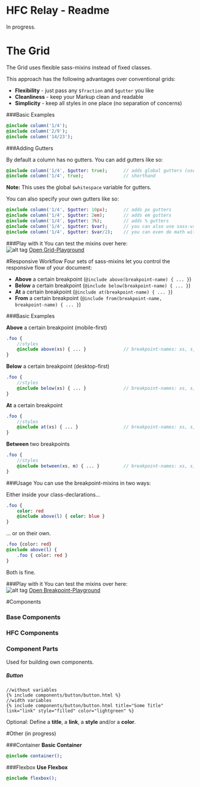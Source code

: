 # HFC Relay - Readme

In progress.


# The Grid
The Grid uses flexible sass-mixins instead of fixed classes.<br>

This approach has the following advantages over conventional grids:<br>

- **Flexibility** - just pass any ```$fraction``` and ```$gutter``` you like
- **Cleanliness** - keep your Markup clean and readable
- **Simplicity** - keep all styles in one place (no separation of concerns)

###Basic Examples

```sass
@include column('1/4');
@include column('2/9');
@include column('14/23');
```

###Adding Gutters

By default a column has no gutters. You can add gutters like so:

```sass
@include column('1/4', $gutter: true); 		// adds global gutters (use: 'true' or 'basic')
@include column('1/4', true); 				// shorthand 
```
**Note:** This uses the global ```$whitespace``` variable for gutters.

You can also specify your own gutters like so:
```sass
@include column('1/4', $gutter: 10px); 		// adds px gutters
@include column('1/4', $gutter: 2em); 		// adds em gutters
@include column('1/4', $gutter: 3%); 		// adds % gutters
@include column('1/4', $gutter: $var); 		// you can also use sass-variables
@include column('1/4', $gutter: $var/2); 	// you can even do math with them
```

###Play with it
You can test the mixins over here:<br>
![alt tag](https://dl.dropboxusercontent.com/u/7534528/HFC/code-playground.png)
[Open Grid-Playground](http://codepen.io/NilsDannemann/pen/NGwmqq?editors=110)


#Responsive Workflow
Four sets of sass-mixins let you control the responsive flow of your document:

- **Above** a certain breakpoint (``` @include above(breakpoint-name) { ... } ```)
- **Below** a certain breakpoint (``` @include below(breakpoint-name) { ... } ```)
- **At** a certain breakpoint (``` @include at(breakpoint-name) { ... } ```)
- **From** a certain breakpoint (``` @include from(breakpoint-name, breakpoint-name) { ... } ```)

###Basic Examples

**Above** a certain breakpoint (mobile-first)
```sass
.foo {
	//styles
	@include above(xs) { ... }				// breakpoint-names: xs, s, m, l, xl, xxl
}
```

**Below** a certain breakpoint (desktop-first)
```sass
.foo {
	//styles
	@include below(xs) { ... }				// breakpoint-names: xs, s, m, l, xl, xxl
}
```

**At** a certain breakpoint<br>
```sass
.foo {
	//styles
	@include at(xs) { ... }					// breakpoint-names: xs, s, m, l, xl, xxl
}
```

**Between** two breakpoints<br>
```sass
.foo {
	//styles
	@include between(xs, m) { ... }			// breakpoint-names: xs, s, m, l, xl, xxl
}
```

###Usage
You can use the breakpoint-mixins in two ways:

Either inside your class-declarations...
```sass
.foo {
	color: red
	@include above(l) { color: blue }
}
```

... or on their own.
```sass
.foo {color: red}
@include above(l) { 
	.foo { color: red }
}
```
Both is fine.

###Play with it
You can test the mixins over here:<br>
![alt tag](https://dl.dropboxusercontent.com/u/7534528/HFC/code-playground.png)
[Open Breakpoint-Playground](http://codepen.io/NilsDannemann/pen/gaoZrE?editors=110)


#Components

### Base Components

### HFC Components

### Component Parts
Used for building own components.

##### Button
```liquid
//without variables
{% include components/button/button.html %}
//width variables
{% include components/button/button.html title="Some Title" link="link" style="filled" color="lightgreen" %}
```
Optional: Define a **title**, a **link**, a **style** and/or a **color**.

#Other (in progress)

###Container
**Basic Container**
```sass
@include container();
```

###Flexbox 
**Use Flexbox**
```sass
@include flexbox();
```
